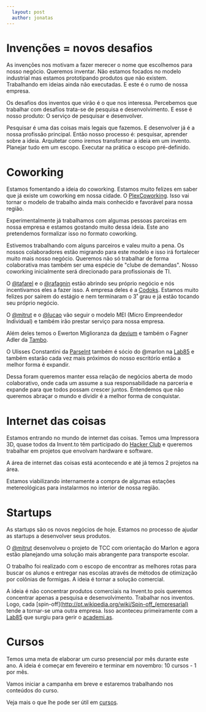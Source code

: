 ```yaml
---
  layout: post
  author: jonatas
---
```


# Invenções = novos desafios

As invenções nos motivam a fazer merecer o nome que escolhemos para nosso negócio. Queremos inventar. Não estamos focados no modelo industrial mas estamos prototipando produtos que não existem. Trabalhando em ideias ainda não executadas. E este é o rumo de nossa empresa.

Os desafios dos inventos que virão é o que nos interessa. Percebemos que trabalhar com desafios trata-se de pesquisa e desenvolvimento. E esse é nosso produto: O serviço de pesquisar e desenvolver.

Pesquisar é uma das coisas mais legais que fazemos. E desenvolver já é a nossa profissão principal. Então nosso processo é: pesquisar, aprender sobre a ideia. Arquitetar como iremos transformar a ideia em um invento. Planejar tudo em um escopo. Executar na prática o escopo pré-definido.


# Coworking

Estamos fomentando a ideia do coworking. Estamos muito felizes em saber que já existe um coworking em nossa cidade. O [PlexCoworking](http://www.plexcoworking.com.br). Isso vai tornar o modelo de trabalho ainda mais conhecido e favorável para nossa região.

Experimentalmente já trabalhamos com algumas pessoas parceiras em nossa empresa e estamos gostando muito dessa ideia. Este ano pretendemos formalizar isso no formato coworking.

Estivemos trabalhando com alguns parceiros e valeu muito a pena. Os nossos colaboradores estão migrando para este modelo e isso irá fortalecer muito mais nosso negócio. Queremos não só trabalhar de forma colaborativa mas também ser uma espécie de "clube de demandas". Nosso coworking inicialmente será direcionado para profissionais de TI.

O [@tafarel](/tafarel) e o [@rafagnin](/rafagnin) estão abrindo seu próprio negócio e nós incentivamos eles a fazer isso. A empresa deles é a [Codoks](http://codoks.com). Estamos muito felizes por saírem do estágio e nem terminaram o 3˚ grau e já estão tocando seu próprio negócio.

O [@mitrut](/mitrut) e o [@lucao](/lucao) vão seguir o modelo MEI (Micro Empreendedor Individual) e também irão prestar serviço para nossa empresa.

Além deles temos o Ewerton Miglioranza da [devium](http://devium.com.br) e também o Fagner Adler da [Tambo](http://tambo.com.br).

O Ulisses Constantini da [ParseInt](http://parseint.com.br) também é sócio do @marlon na [Lab85](http://lab85.com.br) e também estarão cada vez mais próximos do nosso escritório então a melhor forma é expandir.

Dessa foram queremos manter essa relação de negócios aberta de modo colaborativo, onde cada um assume a sua responsabilidade na parceria e expande para que todos possam crescer juntos. Entendemos que não queremos abraçar o mundo e dividir é a melhor forma de conquistar.

# Internet das coisas

Estamos entrando no mundo de internet das coisas. Temos uma Impressora 3D, quase todos da Invent.to têm participado do [Hacker Club](http://facebook.com/beltraohc) e queremos trabalhar em projetos que envolvam hardware e software.

A área de internet das coisas está acontecendo e até já temos 2 projetos na área.

Estamos viabilizando internamente a compra de algumas estações metereológicas para instalarmos no interior de nossa região.

# Startups

As startups são os novos negócios de hoje. Estamos no processo de ajudar as startups a desenvolver seus produtos.

O [@mitrut](/mitrut) desenvolveu o projeto de TCC com orientação do Marlon e agora estão planejando uma solução mais abrangente para transporte escolar.

O trabalho foi realizado  com o escopo de encontrar as melhores rotas para buscar os alunos e entregar nas escolas através de métodos de otimização por colônias de formigas. A ideia é tornar a solução comercial.

A ideia é não concentrar produtos comerciais na Invent.to pois queremos concentrar apenas a pesquisa e desenvolvimento. Trabalhar nos inventos. Logo, cada [spin-off](http://pt.wikipedia.org/wiki/Spin-off_(empresarial) tende a tornar-se uma outra empresa. Isso aconteceu primeiramente com a [Lab85](http://lab85.com.br) que surgiu para gerir o [academi.as](http://academi.as).

# Cursos

Temos uma meta de elaborar um curso presencial por mês durante este ano. A ideia é começar em fevereiro e terminar em novembro: 10 cursos - 1 por mês.

Vamos iniciar a campanha em breve e estaremos trabalhando nos conteúdos do curso.

Veja mais o que lhe pode ser útil em [cursos](/cursos).
